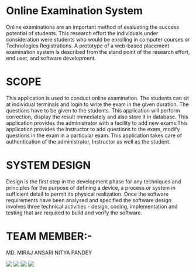# Online Examination System
<p>Online examinations are an important method of evaluating the success potential of students. 
This research effort the individuals under consideration were students who would be enrolling in 
computer courses or Technologies Registrations. A prototype of a web-based placement 
examination system is described from the stand point of the research effort, end user, and 
software development.
</p>

# SCOPE
This application is used to conduct online examination. The students can sit at individual 
terminals and login to write the exam in the given duration. The questions have to be given to the 
students. This application will perform correction, display the result immediately and also store it 
in database. This application provides the administrator with a facility to add new exams.This
application provides the Instructor to add questions to the exam, modify questions in the exam in 
a particular exam. This application takes care of authentication of the administrator, Instructor as 
well as the student.

# SYSTEM DESIGN
Design is the first step in the development phase for any techniques and principles for the 
purpose of defining a device, a process or system in sufficient detail to permit its physical 
realization. Once the software requirements have been analysed and specified the software 
design involves three technical activities - design, coding, implementation and testing that are 
required to build and verify the software.

# TEAM MEMBER:-
MD. MIRAJ ANSARI
NITYA PANDEY

<img src="https://github.com/mirajhad/Online-Examination-System/blob/master/images1/home.png"></img>
<img src="https://github.com/mirajhad/Online-Examination-System/blob/master/images1/user.png"></img>
<img src="https://github.com/mirajhad/Online-Examination-System/blob/master/images1/send.png"></img>
<img src="https://github.com/mirajhad/Online-Examination-System/blob/master/images1/1.png"></img>


